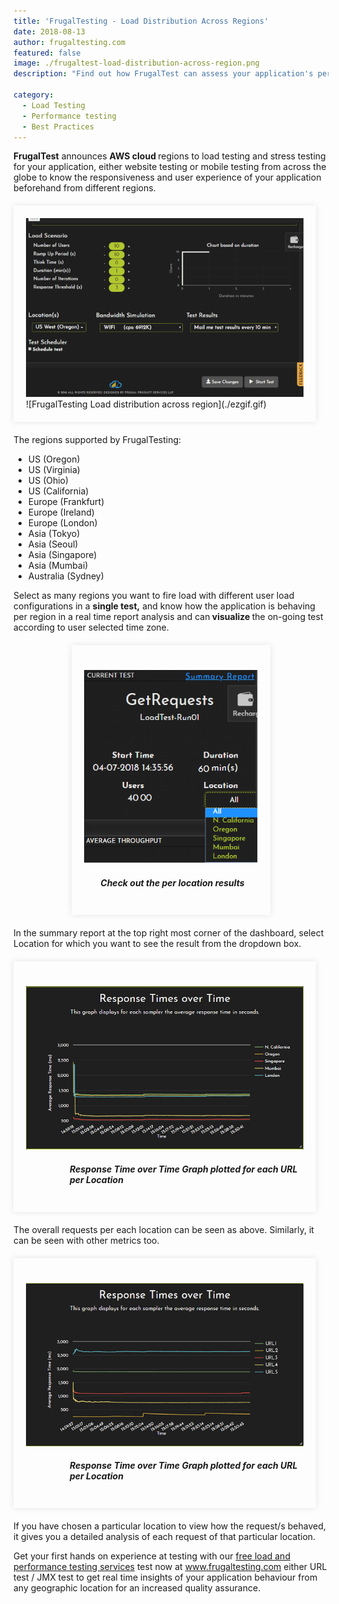 ```yaml
---
title: 'FrugalTesting - Load Distribution Across Regions'
date: 2018-08-13
author: frugaltesting.com
featured: false
image: ./frugaltest-load-distribution-across-region.png
description: "Find out how FrugalTest can assess your application's performance"

category:
  - Load Testing
  - Performance testing
  - Best Practices
---
```



<div class="entry-content">
<p class="blog-content">
<b>FrugalTest</b> announces <b>AWS cloud </b>regions to load testing and stress testing for your application, either website testing or mobile testing from across the globe to know the responsiveness and user experience of your application beforehand from different regions.
</p>
<div style="width:88%; margin-top:20px; margin-bottom:20px;padding:20px; box-shadow:0 0 10px rgba(0,0,0,0.1)">
<img class="main-img img-responsive" src="./ezgif.gif" alt="FrugalTesting Load distribution across region">
![FrugalTesting Load distribution across region](./ezgif.gif)
</div>
<p class="blog-content">
The regions supported by FrugalTesting:
</p>
<ul class="blog-content">
<li>US (Oregon)</li>
<li>US (Virginia)</li>
<li>US (Ohio)</li>
<li>US (California)</li>
<li>Europe (Frankfurt)</li>
<li>Europe (Ireland)</li>
<li>Europe (London)</li>
<li>Asia (Tokyo)</li>
<li>Asia (Seoul)</li>
<li>Asia (Singapore)</li>
<li>Asia (Mumbai)</li>
<li>Australia (Sydney) </li>
</ul>
<p class="blog-content">Select as many regions you want to fire load with different user load configurations in a <b>single test,</b>
and know how the application is behaving per region in a real time report analysis and can<b> visualize </b>the on-going test according to user selected time zone.</p>
<center>
<div style="width:55%; margin-top:20px; margin-bottom:20px;padding:20px; box-shadow:0 0 10px rgba(0,0,0,0.1)">
<img class="main-img img-responsive" src="./Check out the per location results.png" style="margin-top:20px; " alt="FrugalTesting Check out the per location results">
<h5 style="margin-left:5px;">Check out the per location results</h5>
</div>
</center>
<p class="blog-content">In the summary report at the top right most corner of the dashboard, select Location for which you want to see the result from the dropdown box.</p>
<div style="width:88%; margin-top:20px; margin-bottom:20px;padding:20px; box-shadow:0 0 10px rgba(0,0,0,0.1)">
<img class="main-img img-responsive" src="./Response Time over Time Graph plotted for each location.png" style="margin-top:20px; " alt="Frugal testing Response Time over Time Graph plotted for each location">
<h5 style="margin-left:70px;">Response Time over Time Graph plotted for each URL per Location</h5>
</div>
<p class="blog-content">The overall requests per each location can be seen as above. Similarly, it can be seen with other metrics too.</p>
<div style="width:88%; margin-top:20px; margin-bottom:20px;padding:20px; box-shadow:0 0 10px rgba(0,0,0,0.1)">
<img class="main-img img-responsive" src="./Response Time over Time Graph plotted for each URL per Location.png" style="margin-top:20px; " alt="Response Time over time Graph plotted for each URL per Location">
<h5 style="margin-left:70px;">Response Time over Time Graph plotted for each URL per Location</h5>
</div>
<p class="blog-content">If you have chosen a particular location to view how the request/s behaved, it gives you a detailed analysis of each request of that particular location.
</p>
<p class="blog-content"> Get your first hands on experience at testing with our <a href="https://www.frugaltesting.com/blog/start-your-first-free-load-test">free load and performance testing services</a> test now at <a href="https://www.frugaltesting.com">www.frugaltesting.com</a> either URL test / JMX test to get real time insights of your application behaviour from any geographic location for an increased quality assurance.</p>
</div>

